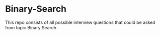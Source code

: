 # Binary-Search
This repo consists of all possible interview questions that could be asked from topic Binary Search.
